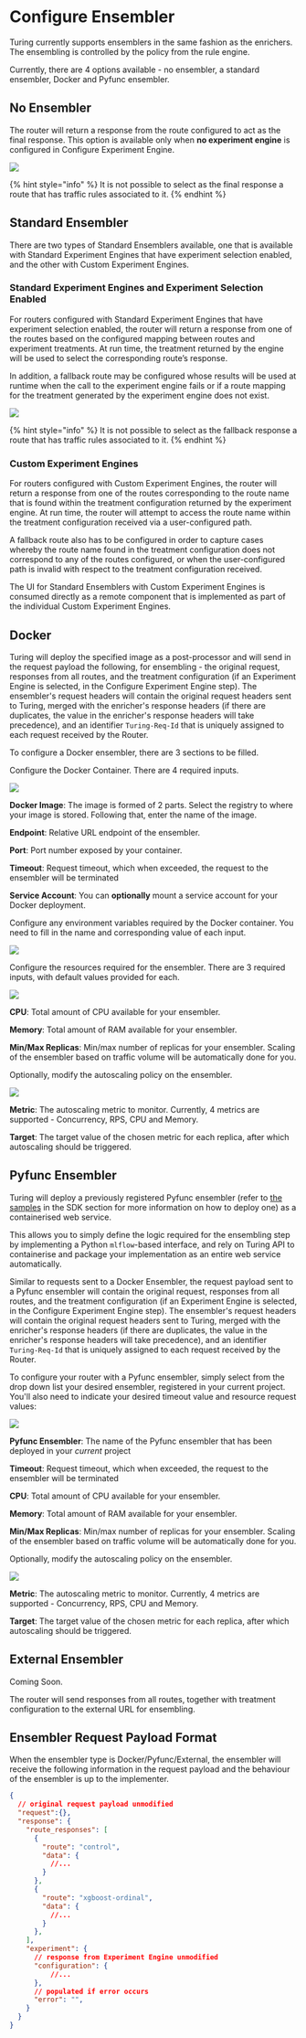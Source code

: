 # Configure Ensembler

Turing currently supports ensemblers in the same fashion as the enrichers. The ensembling is controlled by the policy from the rule engine.

Currently, there are 4 options available - no ensembler, a standard ensembler, Docker and Pyfunc ensembler.

## No Ensembler
The router will return a response from the route configured to act as the final response. This option is available only when **no experiment engine** is configured in Configure Experiment Engine.

![](../../.gitbook/assets/nop_ensembler_config.png)

{% hint style="info" %}
It is not possible to select as the final response a route that has traffic rules associated to it.
{% endhint %}

## Standard Ensembler

There are two types of Standard Ensemblers available, one that is available with Standard Experiment Engines that 
have experiment selection enabled, and the other with Custom Experiment Engines.

### Standard Experiment Engines and Experiment Selection Enabled
For routers configured with Standard Experiment Engines that have experiment selection enabled, the router will return a response from one of the routes based on the configured mapping between routes and experiment treatments. At run time, the treatment returned by the engine will be used to select the corresponding route’s response.

In addition, a fallback route may be configured whose results will be used at runtime when the call to the experiment engine fails or if a route mapping for the treatment generated by the experiment engine does not exist.

![](../../.gitbook/assets/standard_ensembler_config.png)

{% hint style="info" %}
It is not possible to select as the fallback response a route that has traffic rules associated to it.
{% endhint %}

### Custom Experiment Engines
For routers configured with Custom Experiment Engines, the router will return a response from one of the routes 
corresponding to the route name that is found within the treatment configuration returned by the experiment 
engine. At run time, the router will attempt to access the route name within the treatment configuration received via a 
user-configured path. 

A fallback route also has to be configured in order to capture cases whereby the route name found in the treatment 
configuration does not correspond to any of the routes configured, or when the user-configured path is invalid with 
respect to the treatment configuration received.

The UI for Standard Ensemblers with Custom Experiment Engines is consumed directly as a remote component that is 
implemented as part of the individual Custom Experiment Engines.

## Docker

Turing will deploy the specified image as a post-processor and will send in the request payload the following, for 
ensembling - the original request, responses from all routes, and the treatment configuration (if an Experiment 
Engine is selected, in the Configure Experiment Engine step). The ensembler's request headers will contain the original 
request headers sent to Turing, merged with the enricher's response headers (if there are duplicates, the value in 
the enricher's response headers will take precedence), and an identifier `Turing-Req-Id` that is uniquely assigned to each request received by the Router. 

To configure a Docker ensembler, there are 3 sections to be filled.

Configure the Docker Container. There are 4 required inputs.

![](../../.gitbook/assets/docker_container_config.png)

**Docker Image**: The image is formed of 2 parts. Select the registry to where your image is stored. Following that, enter the name of the image.

**Endpoint**: Relative URL endpoint of the ensembler.

**Port**: Port number exposed by your container.

**Timeout**: Request timeout, which when exceeded, the request to the ensembler will be terminated

**Service Account**: You can **optionally** mount a service account for your Docker deployment.

Configure any environment variables required by the Docker container. You need to fill in the name and corresponding value of each input.

![](../../.gitbook/assets/env_var_panel.png)

Configure the resources required for the ensembler. There are 3 required inputs, with default values provided for each.<br/>

![](../../.gitbook/assets/resources_panel.png)

**CPU**: Total amount of CPU available for your ensembler.

**Memory**: Total amount of RAM available for your ensembler.

**Min/Max Replicas**: Min/max number of replicas for your ensembler. Scaling of the ensembler based on traffic volume will be automatically done for you.

Optionally, modify the autoscaling policy on the ensembler.

![](../../.gitbook/assets/autoscaling_policy_panel.png)

**Metric**: The autoscaling metric to monitor. Currently, 4 metrics are supported - Concurrency, RPS, CPU and Memory.

**Target**: The target value of the chosen metric for each replica, after which autoscaling should be triggered.

## Pyfunc Ensembler
Turing will deploy a previously registered Pyfunc ensembler (refer to 
[the samples](https://github.com/caraml-dev/turing/tree/main/sdk/samples) in the SDK section for more information on how to 
deploy one) as a containerised web service. 

This allows you to simply define the logic required for the ensembling 
step by implementing a Python `mlflow`-based interface, and rely on Turing API to containerise and package your 
implementation as an entire web service automatically.

Similar to requests sent to a Docker Ensembler, the request payload sent to a Pyfunc ensembler will contain the 
original request, responses from all routes, and the treatment configuration (if an Experiment
Engine is selected, in the Configure Experiment Engine step). The ensembler's request headers will contain the original
request headers sent to Turing, merged with the enricher's response headers (if there are duplicates, the value in
the enricher's response headers will take precedence), and an identifier `Turing-Req-Id` that is uniquely assigned to each request received by the Router. 

To configure your router with a Pyfunc ensembler, simply select from the drop down list your desired ensembler, 
registered in your current project. You'll also need to indicate your desired timeout value and resource request values:

![](../../.gitbook/assets/pyfunc_ensembler_config.png)

**Pyfunc Ensembler**: The name of the Pyfunc ensembler that has been deployed in your *current* project 

**Timeout**: Request timeout, which when exceeded, the request to the ensembler will be terminated

**CPU**: Total amount of CPU available for your ensembler.

**Memory**: Total amount of RAM available for your ensembler.

**Min/Max Replicas**: Min/max number of replicas for your ensembler. Scaling of the ensembler based on traffic volume will be automatically done for you.

Optionally, modify the autoscaling policy on the ensembler.

![](../../.gitbook/assets/autoscaling_policy_panel.png)

**Metric**: The autoscaling metric to monitor. Currently, 4 metrics are supported - Concurrency, RPS, CPU and Memory.

**Target**: The target value of the chosen metric for each replica, after which autoscaling should be triggered.

## External Ensembler
Coming Soon.

The router will send responses from all routes, together with treatment configuration to the external URL for ensembling.


## Ensembler Request Payload Format
When the ensembler type is Docker/Pyfunc/External, the ensembler will receive the following information in the request 
payload and the behaviour of the ensembler is up to the implementer.

```json
{
  // original request payload unmodified
  "request":{},
  "response": {
    "route_responses": [
      {
        "route": "control",
        "data": {
          //...
        }
      },
      {
        "route": "xgboost-ordinal",
        "data": {
          //...
        }
      },
    ],
    "experiment": {
      // response from Experiment Engine unmodified
      "configuration": {
          //...
      },
      // populated if error occurs
      "error": "",
    }
  }
}
```
